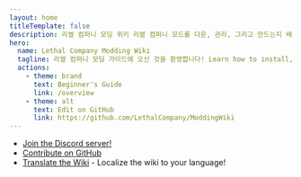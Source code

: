 ```yaml
---
layout: home
titleTemplate: false
description: 리썰 컴퍼니 모딩 위키 리썰 컴퍼니 모드를 다운, 관리, 그리고 만드는지 배우는 곳 입니다!
hero:
  name: Lethal Company Modding Wiki
  tagline: 리썰 컴퍼니 모딩 가이드에 오신 것을 환영합니다! Learn how to install, manage, and create mods for Lethal Company!
  actions:
    - theme: brand
      text: Beginner's Guide
      link: /overview
    - theme: alt
      text: Edit on GitHub
      link: https://github.com/LethalCompany/ModdingWiki
---
```


<script setup lang="ts">
  import Home from './.vitepress/components/Home.vue'
  import HomeGroup from './.vitepress/components/HomeGroup.vue'
  import HomeItem from './.vitepress/components/HomeItem.vue'
  import HomeLinks from './.vitepress/components/HomeLinks.vue'
</script>

<Home>
  <HomeGroup title="Installing Mods">
    <HomeItem name="Beginner's Guide" href="./overview" />
    <HomeItem name="Using r2modman" href="./installation/installing-r2modman" />
    <HomeItem name="Sharing r2modman Profiles" href="./installation/syncing-mods" />
    <HomeItem name="Configuring Mods" href="./installation/configuration" /></HomeGroup>

  <HomeGroup title="Creating Mods">
    <HomeItem name="Developer's Guide" href="./dev/overview" />
    <HomeItem name="Initial Modding Setup" href="./dev/initial-setup" />
    <HomeItem name="Modding APIs Overview" href="./dev/apis/overview" />
    <HomeItem name="Publishing Your Mod" href="./dev/publishing-your-mod" /></HomeGroup>

  <HomeGroup title="Other Resources">
    <HomeItem name="Frequently Asked Questions" href="./extras/faq" />
    <HomeItem name="Contributing Translations" href="./contribute/translating-the-wiki" />
    <HomeItem name="Contributing Articles" href="./contribute/writing-articles" />
    <HomeItem name="About" href="./extras/about" /></HomeGroup>


<HomeLinks>

- [Join the Discord server!](https://discord.gg/nYcQFEpXfU)
- [Contribute on GitHub](https://github.com/LethalCompany/ModdingWiki)
- [Translate the Wiki](./contribute/translating-the-wiki.html) - Localize the wiki to your language!

</HomeLinks>
